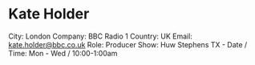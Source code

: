 # Kate Holder

City: London
Company: BBC Radio 1
Country: UK
Email: kate.holder@bbc.co.uk
Role: Producer
Show: Huw Stephens
TX - Date / Time: Mon - Wed / 10:00-1:00am